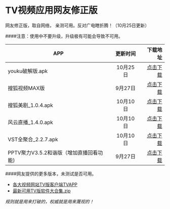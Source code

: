 TV视频应用网友修正版
=========

网友修正版，取自网络， 亲测可用。反对广电瞎折腾！（10月25日更新）

####注意：使用中不要升级，升级极有可能会导致不可用。

| APP | 更新时间 | 下载地址|
| ------------- |:-------------:| -----:|
| youku破解版.apk      | 10月25日 | [点击下载](https://github.com/oblank/NewTvApks/blob/master/youku破解版.apk?raw=true) |
| 搜狐视频MAX版 | 9月27日      |    [点击下载](https://github.com/oblank/NewTvApks/blob/master/搜狐视频MAX版.apk?raw=true) |
| 搜狐美剧_1.0.4.apk | 10月10日 | [点击下载](https://github.com/oblank/NewTvApks/blob/master/搜狐美剧_1.0.4.apk?raw=true) |
| 风云直播_1.4.0.apk | 10月10日 | [点击下载](https://github.com/oblank/NewTvApks/blob/master/风云直播_1.4.0.apk?raw=true) |
| VST全聚合_2.2.7.apk | 10月10日 | [点击下载](https://github.com/oblank/NewTvApks/blob/master/VST全聚合_2.2.7.apk?raw=true) |
| PPTV聚力V3.5.2和谐版（增加直播回看功能) | 9月27日 | [点击下载](https://github.com/oblank/NewTvApks/blob/master/PPTV聚力V3.5.2和谐版（增加直播回看功能）.apk?raw=true) |

####网友提供的更多版本，未测试是否可用。
* [各大视频网站TV版客户端TVAPP](http://pan.baidu.com/s/1dDoxA29#path=%252F%25E5%2590%2584%25E5%25A4%25A7%25E8%25A7%2586%25E9%25A2%2591%25E7%25BD%2591%25E7%25AB%2599TV%25E7%2589%2588%25E5%25AE%25A2%25E6%2588%25B7%25E7%25AB%25AFTVAPP%25EF%25BC%2588%25E5%259D%2587%25E5%258F%25AF%25E7%2594%25A8%25EF%25BC%258C%25E6%258C%2581%25E7%25BB%25AD%25E6%259B%25B4%25E6%2596%25B0%25EF%25BC%2589)
* [最新可用TV版软件大合集.zip](http://pan.baidu.com/s/1dDIjX1B)


*规则就是用来打破的，权威就是用来蔑视的！*